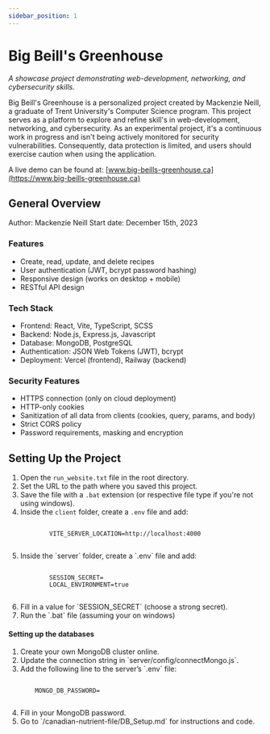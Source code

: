 ```yaml
---
sidebar_position: 1
---
```


# Big Beill's Greenhouse
*A showcase project demonstrating web-development, networking, and cybersecurity skills.*

Big Beill's Greenhouse is a personalized project created by Mackenzie Neill, a graduate of Trent University's Computer Science program. This project serves as a platform to explore and refine skill's in web-development, networking, and cybersecurity. As an experimental project, it's a continuous work in progress and isn't being actively monitored for security vulnerabilities. Consequently, data protection is limited, and users should exercise caution when using the application.

A live demo can be found at: [www.big-beills-greenhouse.ca](https://www.big-beills-greenhouse.ca)

## General Overview
Author: Mackenzie Neill 
Start date: December 15th, 2023

### Features
   - Create, read, update, and delete recipes
   - User authentication (JWT, bcrypt password hashing)
   - Responsive design (works on desktop + mobile)
   - RESTful API design

### Tech Stack
   - Frontend: React, Vite, TypeScript, SCSS
   - Backend: Node.js, Express.js, Javascript
   - Database: MongoDB, PostgreSQL
   - Authentication: JSON Web Tokens (JWT), bcrypt
   - Deployment: Vercel (frontend), Railway (backend)

### Security Features
- HTTPS connection (only on cloud deployment)
- HTTP-only cookies
- Sanitization of all data from clients (cookies, query, params, and body)
- Strict CORS policy
- Password requirements, masking and encryption

## Setting Up the Project
<ol>
	<li>Open the <code>run_website.txt</code> file in the root directory.</li>
	<li>Set the URL to the path where you saved this project.</li>
	<li>Save the file with a <code>.bat</code> extension (or respective file type if you're not using windows).</li>
	<li>Inside the <code>client</code> folder, create a <code>.env</code> file and add:</li>
	<pre><code>
		VITE_SERVER_LOCATION=http://localhost:4000
	</code></pre>
	<li>Inside the `server` folder, create a `.env` file and add:</li>
	<pre><code>
		SESSION_SECRET=
		LOCAL_ENVIRONMENT=true
	</code></pre>
	<li>Fill in a value for `SESSION_SECRET` (choose a strong secret).</li>
	<li>Run the `.bat` file (assuming your on windows)</li>
</ol>

#### Setting up the databases
<ol>
	<li>Create your own MongoDB cluster online.</li>
	<li>Update the connection string in `server/config/connectMongo.js`.</li>
	<li>Add the following line to the server’s `.env` file:</li>
	<pre><code>
	MONGO_DB_PASSWORD=
	</code></pre>
	<li>Fill in your MongoDB password.</li>
	<li>Go to `/canadian-nutrient-file/DB_Setup.md` for instructions and code.</li>
</ol>